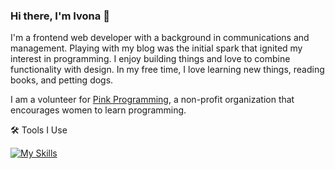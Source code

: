 ### Hi there, I'm Ivona 👋

I'm a frontend web developer with a background in communications and management. Playing with my blog was the initial spark that ignited my interest in programming. I enjoy building things and love to combine functionality with design. In my free time, I love learning new things, reading books, and petting dogs. 

I am a volunteer for [Pink Programming](https://www.pinkprogramming.se/), a non-profit organization that encourages women to learn programming. 

<!--
**iwarra/iwarra** is a ✨ _special_ ✨ repository because its `README.md` (this file) appears on your GitHub profile.

Here are some ideas to get you started:

- 🔭 I’m currently working on ...
- 🌱 I’m currently learning ...
- 👯 I’m looking to collaborate on ...
- 🤔 I’m looking for help with ...
- 💬 Ask me about ...
- 📫 How to reach me: ...
- 😄 Pronouns: ...
- ⚡ Fun fact: ...
-->

🛠️ Tools I Use

[![My Skills](https://skillicons.dev/icons?i=js,ts,html,css,nodejs,react,vue,pinia,nuxtjs,github,tailwind,bootstrap,vscode,mongodb,netlify)](https://skillicons.dev)
  

